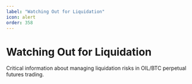 ```yaml
---
label: "Watching Out for Liquidation"
icon: alert
order: 358
---
```


# Watching Out for Liquidation

Critical information about managing liquidation risks in OIL/BTC perpetual futures trading.
